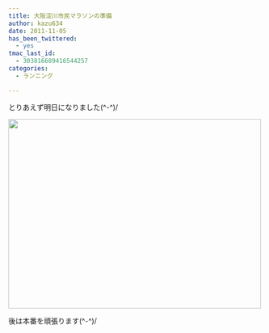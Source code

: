 ```yaml
---
title: 大阪淀川市民マラソンの準備
author: kazu634
date: 2011-11-05
has_been_twittered:
  - yes
tmac_last_id:
  - 303816689416544257
categories:
  - ランニング

---
```

とりあえず明日になりました(^-^)/

<img alt="" src="http://blog.kazu634.com/wp-content/uploads/2011/11/slooProImg_20111105213240.jpg" width="500" height="375" class="slooProImg" />

後は本番を頑張ります(^-^)/
